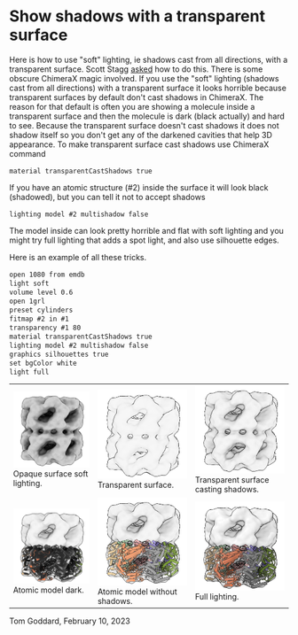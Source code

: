 # Show shadows with a transparent surface

Here is how to use "soft" lighting, ie shadows cast from all directions, with a transparent surface.  Scott Stagg [asked](https://www.rbvi.ucsf.edu/pipermail/chimerax-users/2023-February/004936.html) how to do this.  There is some obscure ChimeraX magic involved.  If you use the "soft" lighting (shadows cast from all directions) with a transparent surface it looks horrible because transparent surfaces by default don't cast shadows in ChimeraX.  The reason for that default is often you are showing a molecule inside a transparent surface and then the molecule is dark (black actually) and hard to see.  Because the transparent surface doesn't cast shadows it does not shadow itself so you don't get any of the darkened cavities that help 3D appearance.  To make transparent surface cast shadows use ChimeraX command

    material transparentCastShadows true

If you have an atomic structure (#2) inside the surface it will look black (shadowed), but you can tell it not to accept shadows

    lighting model #2 multishadow false

The model inside can look pretty horrible and flat with soft lighting and you might try full lighting that adds a spot light, and also use silhouette edges.

Here is an example of all these tricks.

    open 1080 from emdb
    light soft
    volume level 0.6
    open 1grl
    preset cylinders
    fitmap #2 in #1
    transparency #1 80
    material transparentCastShadows true
    lighting model #2 multishadow false
    graphics silhouettes true
    set bgColor white
    light full

<table>
<tr>
<td><img src="image1.png"><br>Opaque surface soft lighting.</td>
<td><img src="image2.png"><br>Transparent surface.</td>
<td><img src="image3.png"><br>Transparent surface casting shadows.</td>
</tr>
<tr>
<td><img src="image4.png"><br>Atomic model dark.</td>
<td><img src="image5.png"><br>Atomic model without shadows.</td>
<td><img src="image6.png"><br>Full lighting.</td>
</tr>
</table>


Tom Goddard, February 10, 2023